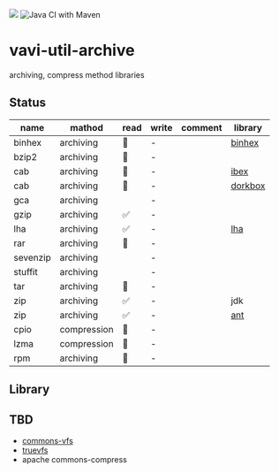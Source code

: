 [![](https://jitpack.io/v/umjammer/vavi-util-archive.svg)](https://jitpack.io/#umjammer/vavi-util-archive) ![Java CI with Maven](https://github.com/umjammer/vavi-util-archive-sandbox/workflows/Java%20CI%20with%20Maven/badge.svg)

# vavi-util-archive

 archiving, compress method libraries

## Status

|name | mathod | read | write | comment | library |
|-----|--------|--------|--------|---------|---------|
|binhex | archiving | 🚧 | - | | [binhex](https://github.com/umjammer/JBinHex) |
|bzip2 | archiving | 🚧 | - | ||
|cab | archiving | 🚧 | - | | [ibex](http://util.ibex.org/src/org/ibex/util/) |
|cab | archiving | 🚧 | - | | [dorkbox]() |
|gca | archiving | | - | ||
|gzip | archiving | ✅ | - | ||
|lha | archiving | ✅ | - | | [lha](https://github.com/umjammer/jlha) |
|rar | archiving | 🚧 | - | ||
|sevenzip | archiving | | - | ||
|stuffit | archiving | | - | ||
|tar | archiving | 🚧 | - | ||
|zip | archiving | ✅ | - | | jdk |
|zip | archiving | ✅ | - | | [ant]() |
|cpio | compression | 🚧 | - | ||
|lzma | compression | 🚧 | - | ||
|rpm | archiving | 🚧 | - | ||

## Library


## TBD

* [commons-vfs](https://commons.apache.org/proper/commons-vfs/)
* [truevfs](https://github.com/christian-schlichtherle/truevfs)
* apache commons-compress
